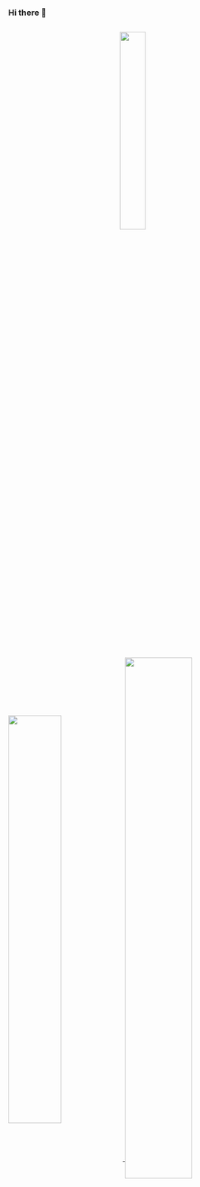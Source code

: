 ### Hi there 👋

<h2 align="center"> 
    <img src="https://i.pinimg.com/originals/ca/26/2e/ca262e0354eea311c41134c3e4bc3bc2.gif" 
width="32%" > 
</h2>

<a href="https://github.com/xkidcatx">
    <img 
         align="center" 
         width="46%" 
         src="https://github-readme-stats.vercel.app/api?username=xkidcatx&count_private=true&show_icons=true&include_all_commits=true&hide=contribs&custom_title=Stats&line_height=36&theme=tokyonight&hide_border=true"   
         />
<a href="https://github.com/xkidcat">  
    <img 
         lign="left" 
         width="52%" 
         align="center" 
         src="https://github-readme-streak-stats.herokuapp.com/?user=xkidcatx&theme=tokyonight&hide_border=true" 
         />

